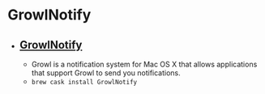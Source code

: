 # GrowlNotify
- [GrowlNotify](http://growl.info/downloads)
  - 
  - Growl is a notification system for Mac OS X that allows applications that support Growl to send you notifications.
  - `brew cask install GrowlNotify`
